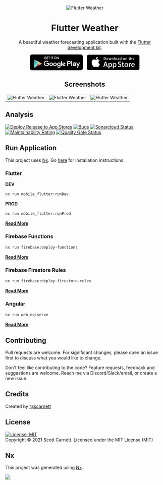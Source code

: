 <p align="center">
  <img src="docs/images/logo.png" alt="Flutter Weather" width="200" />
</p>

<h1 align="center">Flutter Weather</h1>
<p align="center">A beautiful weather forecasting application built with the <a href="https://www.flutter.dev/" target="_blank">Flutter development kit</a>.</p>

<p align="center">
<a href="https://play.google.com/store/apps/details?id=io.flutter_weather.prod" target="_blank"><img src="docs/images/play_store.png" height="50" /></a>&nbsp;&nbsp;&nbsp;<a href="https://apps.apple.com/us/app/my-flutter-weather/id1550322379" target="_blank"><img src="docs/images/app_store.png"  height="50" /></a>
</p>

<h2 align="center">Screenshots</h2>
<table cellspacing="0" style="width:100%">
  <tbody>
    <tr>
      <td style="text-align:right"><img src="docs/images/screen1.png" alt="Flutter Weather" style="max-height:500px" /></td>
      <td style="text-align:center"><img src="docs/images/screen2.png" alt="Flutter Weather" style="max-height:500px" /></td>
      <td style="text-align:left"><img src="docs/images/screen3.png" alt="Flutter Weather" style="max-height:500px" /></td>
    </tr>
  </tbody>
</table>

## Analysis
[![Deploy Release to App Stores](https://github.com/scarnett/flutter_weather/actions/workflows/deploy-release.yml/badge.svg)](https://github.com/scarnett/flutter_weather/actions/workflows/deploy-release.yml)
[![Bugs](https://sonarcloud.io/api/project_badges/measure?project=scarnett_flutter_weather&metric=bugs)](https://sonarcloud.io/dashboard?id=scarnett_flutter_weather)
[![Sonarcloud Status](https://sonarcloud.io/api/project_badges/measure?project=scarnett_flutter_weather&metric=alert_status)](https://sonarcloud.io/dashboard?id=scarnett_flutter_weather)
[![Maintainability Rating](https://sonarcloud.io/api/project_badges/measure?project=scarnett_flutter_weather&metric=sqale_rating)](https://sonarcloud.io/dashboard?id=scarnett_flutter_weather)
[![Quality Gate Status](https://sonarcloud.io/api/project_badges/measure?project=scarnett_flutter_weather&metric=alert_status)](https://sonarcloud.io/dashboard?id=scarnett_flutter_weather)

## Run Application
This project uses <a href="https://nx.dev" target="_blank">Nx</a>. Go [here](https://nx.dev/latest/angular/getting-started/cli-overview) for installation instructions.

### Flutter

**DEV**
```bash
nx run mobile_flutter:runDev
```

**PROD**
```bash
nx run mobile_flutter:runProd
```
[**Read More**](apps/mobile_flutter/README.md)

### Firebase Functions
```bash
nx run firebase:deploy-functions
```
[**Read More**](apps/firebase/README.md)

### Firebase Firestore Rules
```bash
nx run firebase:deploy-firestore-rules
```
[**Read More**](apps/firebase/README.md)

### Angular
```bash
nx run web_ng:serve
```
[**Read More**](apps/web_ng/README.md)

## Contributing
Pull requests are welcome. For significant changes, please open an issue first to discuss what you would like to change.

Don't feel like contributing to the code? Feature requests, feedback and suggestions are welcome. Reach me via Discord/Slack/email, or create a new issue.

## Credits
Created by [@scarnett](https://github.com/scarnett/)

## License
[![License: MIT](https://img.shields.io/badge/License-MIT-yellow.svg)](https://opensource.org/licenses/MIT)  
Copyright &copy; 2021 Scott Carnett. Licensed under the MIT License (MIT)

## Nx
<p>This project was generated using <a href="https://nx.dev" target="_blank">Nx</a>.</p>
<img src="https://raw.githubusercontent.com/nrwl/nx/master/images/nx-logo.png" width="100" />
